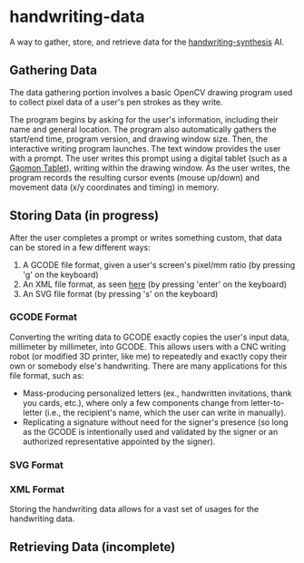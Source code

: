 # handwriting-data
A way to gather, store, and retrieve data for the [handwriting-synthesis](https://github.com/sjvasquez/handwriting-synthesis) AI. 

## Gathering Data
The data gathering portion involves a basic OpenCV drawing program used to collect pixel data of a user's pen strokes as they write. 

The program begins by asking for the user's information, including their name and general location. The program also automatically gathers the start/end time, program version, and drawing window size. Then, the interactive writing program launches. The text window provides the user with a prompt. The user writes this prompt using a digital tablet (such as a [Gaomon Tablet](https://gaomon.net/)), writing within the drawing window. As the user writes, the program records the resulting cursor events (mouse up/down) and movement data (x/y coordinates and timing) in memory.

## Storing Data (in progress)
After the user completes a prompt or writes something custom, that data can be stored in a few different ways:
1. A GCODE file format, given a user's screen's pixel/mm ratio (by pressing 'g' on the keyboard)
2. An XML file format, as seen [here](https://fki.tic.heia-fr.ch/static/iamondb/strokesz.xml) (by pressing 'enter' on the keyboard)
3. An SVG file format (by pressing 's' on the keyboard)

### GCODE Format
Converting the writing data to GCODE exactly copies the user's input data, millimeter by millimeter, into GCODE. This allows users with a CNC writing robot (or modified 3D printer, like me) to repeatedly and exactly copy their own or somebody else's handwriting. There are many applications for this file format, such as:
* Mass-producing personalized letters (ex., handwritten invitations, thank you cards, etc.), where only a few components change from letter-to-letter (i.e., the recipient's name, which the user can write in manually).
* Replicating a signature without need for the signer's presence (so long as the GCODE is intentionally used and validated by the signer or an authorized representative appointed by the signer).

### SVG Format

### XML Format
Storing the handwriting data allows for a vast set of usages for the handwriting data. 

## Retrieving Data (incomplete)
